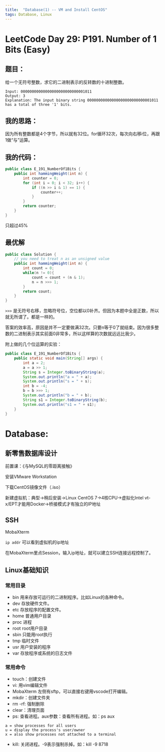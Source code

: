 ```yaml
---
title:  "Database(1) -- VM and Install CentOS"
tags: Database, Linux
---
```


# LeetCode Day 29: P191. Number of 1 Bits (Easy)

## 题目：

给一个无符号整数，求它的二进制表示的反转数的十进制整数。

```
Input: 00000000000000000000000000001011
Output: 3
Explanation: The input binary string 00000000000000000000000000001011 has a total of three '1' bits.
```

## 我的思路：

因为所有整数都是4个字节，所以就有32位。for循环32次，每次向右移i位，再跟1做“与”运算。

## 我的代码：

```java
public class E_191_NumberOf1Bits {
    public int hammingWeight(int n) {
        int counter = 0;
        for (int i = 0; i < 32; i++) {
            if ((n >> i & 1) == 1) {
                counter++;
            }
        }
        return counter;
    }
}
```

只超过45%

## 最优解

```java
public class Solution {
    // you need to treat n as an unsigned value
    public int hammingWeight(int n) {
        int count = 0;
        while(n != 0){
            count = count + (n & 1);
            n = n >>> 1;
        }
        return count;
    }
}
```

`>>>` 是无符号右移，忽略符号位，空位都以0补齐。但因为本题中全是正数，所以就无所谓了。都是一样的。

答案的效率高，原因是并不一定要做满32次。只要n等于0了就结束。因为很多整数的二进制表示其实前面0非常多，所以这样算的次数就远远比我少。

附上做的几个位运算的实验：

```java
public class E_191_NumberOf1Bits {
    public static void main(String[] args) {
        int a = 2;
        a = a >> 1;
        String s = Integer.toBinaryString(a);
        System.out.println("a = " + a);
        System.out.println("s = " + s);
        int b = -4;
        b = b >>> 1;
        System.out.println("b = " + b);
        String s1 = Integer.toBinaryString(b);
        System.out.println("s1 = " + s1);
    }
}
```

# Database:

## 新零售数据库设计

前置课：《与MySQL的零距离接触》

安装VMware Workstation

下载CentOS镜像文件（.iso）

新建虚拟机：典型->稍后安装->Linux CentOS 7->4核CPU->虚拟化Intel vt-x/EPT才能用Docker->桥接模式才有独立的IP地址

## SSH

MobaXterm

`ip addr` 可以看到虚拟机的ip地址

在MobaXterm里点Session，输入ip地址，就可以建立SSH连接远程控制了。

## Linux基础知识

### 常用目录

* bin 用来存放可运行的二进制程序。比如Linux的各种命令。
* dev 存放硬件文件。
* etc 存放程序的配置文件。
* home 普通用户目录
* proc 进程
* root root用户目录
* sbin 只能用root执行
* tmp 临时文件
* usr 用户安装的程序
* var 存放程序或系统的日志文件

### 常用命令

* touch：创建文件
* vi: 用vim编辑文件
* MobaXterm 左侧有sftp，可以直接右键用vscode打开编辑。
* mkdir：创建文件夹
* rm -rf: 强制删除
* clear：清理页面
* ps: 查看进程。aux参数：查看所有进程。如：ps aux

```
a = show processes for all users
u = display the process's user/owner
x = also show processes not attached to a terminal
```

* kill: 关闭进程。-9表示强制杀掉。如：kill -9 8718






